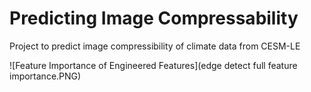 # Predicting Image Compressability
Project to predict image compressibility of climate data from CESM-LE

![Feature Importance of Engineered Features](edge detect full feature importance.PNG)
